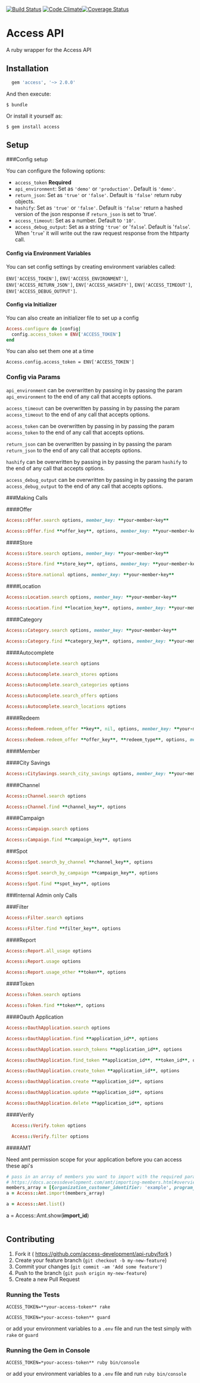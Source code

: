 [![Build Status](https://magnum.travis-ci.com/access-development/api-ruby.svg?token=T9pynazhFyqzCqj2LUNj&branch=master)](https://magnum.travis-ci.com/access-development/api-ruby) [![Code Climate](https://codeclimate.com/repos/5466a5ce69568076f20003de/badges/9bf8e7713208de5ce932/gpa.svg)](https://codeclimate.com/repos/5466a5ce69568076f20003de/feed)[![Coverage Status](https://coveralls.io/repos/access-development/api-ruby/badge.svg?branch=master&service=github&t=Cvep6a)](https://coveralls.io/github/access-development/api-ruby?branch=master)

# Access API

A ruby wrapper for the Access API

## Installation

```ruby
  gem 'access', '~> 2.0.0'
```

And then execute:

    $ bundle

Or install it yourself as:

    $ gem install access

## Setup

###Config setup

You can configure the following options:

  - `access_token` **Required**
  - `api_environment`: Set as `'demo'` or `'production'`. Default is `'demo'`.
  - `return_json`: Set as `'true'` or `'false'`. Default is `'false'` return ruby objects.
  - `hashify`: Set as `'true'` or `'false'`. Default is `'false'` return a hashed version of the json response if `return_json` is set to 'true'.
  - `access_timeout`: Set as a number. Default to `'10'`.
  - `access_debug_output`: Set as a string `'true'` or '`false`'. Default is '`false`'. When '`true`' it will write out the raw request response from the httparty call.

#### Config via Environment Variables

You can set config settings by creating environment variables called:

`ENV['ACCESS_TOKEN']`, `ENV['ACCESS_ENVIRONMENT']`, `ENV['ACCESS_RETURN_JSON']`, `ENV['ACCESS_HASHIFY']`, `ENV['ACCESS_TIMEOUT']`, `ENV['ACCESS_DEBUG_OUTPUT']`.

#### Config via Initializer

You can also create an initializer file to set up a config

```ruby
Access.configure do |config|
  config.access_token = ENV['ACCESS_TOKEN']
end
```

You can also set them one at a time

`Access.config.access_token = ENV['ACCESS_TOKEN']`

### Config via Params

`api_environment` can be overwritten by passing in by passing the param `api_environment` to the end of any call that accepts options.

`access_timeout` can be overwritten by passing in by passing the param `access_timeout` to the end of any call that accepts options.

`access_token` can be overwritten by passing in by passing the param `access_token` to the end of any call that accepts options.

`return_json` can be overwritten by passing in by passing the param `return_json` to the end of any call that accepts options.

`hashify` can be overwritten by passing in by passing the param `hashify` to the end of any call that accepts options.

`access_debug_output` can be overwritten by passing in by passing the param `access_debug_output` to the end of any call that accepts options.

###Making Calls

####Offer

```ruby
Access::Offer.search options, member_key: **your-member-key**
```

```ruby
Access::Offer.find **offer_key**, options, member_key: **your-member-key**
```

####Store

```ruby
Access::Store.search options, member_key: **your-member-key**
```

```ruby
Access::Store.find **store_key**, options, member_key: **your-member-key**
```

```ruby
Access::Store.national options, member_key: **your-member-key**
```

####Location

```ruby
Access::Location.search options, member_key: **your-member-key**
```

```ruby
Access::Location.find **location_key**, options, member_key: **your-member-key**
```

####Category

```ruby
Access::Category.search options, member_key: **your-member-key**
```

```ruby
Access::Category.find **category_key**, options, member_key: **your-member-key**
```

####Autocomplete

```ruby
Access::Autocomplete.search options
```

```ruby
Access::Autocomplete.search_stores options
```

```ruby
Access::Autocomplete.search_categories options
```

```ruby
Access::Autocomplete.search_offers options
```

```ruby
Access::Autocomplete.search_locations options
```

####Redeem

```ruby
Access::Redeem.redeem_offer **key**, nil, options, member_key: **your-member-key**
```

```ruby
Access::Redeem.redeem_offer **offer_key**, **redeem_type**, options, member_key: **your-member-key**
```

####Member

####City Savings

```ruby
Access::CitySavings.search_city_savings options, member_key: **your-member-key**
```

####Channel

```ruby
Access::Channel.search options
```

```ruby
Access::Channel.find **channel_key**, options
```

####Campaign

```ruby
Access::Campaign.search options
```

```ruby
Access::Campaign.find **campaign_key**, options
```

###Spot

```ruby
Access::Spot.search_by_channel **channel_key**, options
```

```ruby
Access::Spot.search_by_campaign **campaign_key**, options
```

```ruby
Access::Spot.find **spot_key**, options
```

###Internal Admin only Calls

###Filter

```ruby
Access::Filter.search options
```

```ruby
Access::Filter.find **filter_key**, options
```

####Report

```ruby
Access::Report.all_usage options
```

```ruby
Access::Report.usage options
```

```ruby
Access::Report.usage_other **token**, options
```

####Token

```ruby
Access::Token.search options
```

```ruby
Access::Token.find **token**, options
```

####Oauth Application

```ruby
Access::OauthApplication.search options
```

```ruby
Access::OauthApplication.find **application_id**, options
```

```ruby
Access::OauthApplication.search_tokens **application_id**, options
```

```ruby
Access::OauthApplication.find_token **application_id**, **token_id**, options
```

```ruby
Access::OauthApplication.create_token **application_id**, options
```

```ruby
Access::OauthApplication.create **application_id**, options
```

```ruby
Access::OauthApplication.update **application_id**, options
```

```ruby
Access::OauthApplication.delete **application_id**, options
```

####Verify

```ruby
  Access::Verify.token options
```

```ruby
  Access::Verify.filter options
```

####AMT

Need amt permission scope for your application before you can access these api's

```ruby
# pass in an array of members you want to import with the required parameters:
# https://docs.accessdevelopment.com/amt/importing-members.html#overview
members_array = [{organization_customer_identifier: 'example', program_customer_identifier: 'example', member_customer_identifier: 'example' }]
a = Access::Amt.import(members_array)
```

```ruby
a = Access::Amt.list()
```
a = Access::Amt.show(**import_id**)
```ruby

```

## Contributing

1. Fork it ( https://github.com/access-development/api-ruby/fork )
2. Create your feature branch (`git checkout -b my-new-feature`)
3. Commit your changes (`git commit -am 'Add some feature'`)
4. Push to the branch (`git push origin my-new-feature`)
5. Create a new Pull Request

### Running the Tests

`ACCESS_TOKEN=**your-access-token** rake`

`ACCESS_TOKEN=*your-access-token** guard`

or add your environment variables to a `.env` file and run the test simply with `rake` or `guard`

### Running the Gem in Console

`ACCESS_TOKEN=*your-access-token** ruby bin/console`

or add your environment variables to a `.env` file and run `ruby bin/console`
